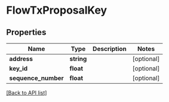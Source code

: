 # FlowTxProposalKey

## Properties

Name | Type | Description | Notes
------------ | ------------- | ------------- | -------------
**address** | **string** |  | [optional]
**key_id** | **float** |  | [optional]
**sequence_number** | **float** |  | [optional]

[[Back to API list]](../../README.md#api-endpoints)
